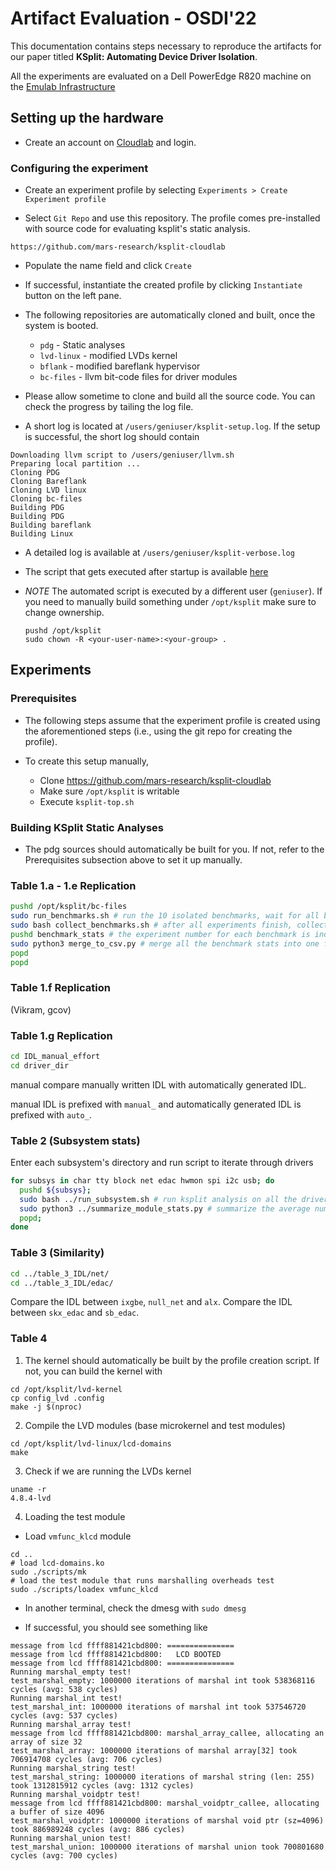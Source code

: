 # Artifact Evaluation - OSDI'22

This documentation contains steps necessary to reproduce the artifacts for our
paper titled **KSplit: Automating Device Driver Isolation**.

All the experiments are evaluated on a Dell PowerEdge R820 machine on the
[Emulab Infrastructure](https://www.emulab.net/apt/show-hardware.php?type=d820)


## Setting up the hardware

* Create an account on [Cloudlab](https://www.cloudlab.us/) and login.

### Configuring the experiment

* Create an experiment profile by selecting
  `Experiments > Create Experiment profile`

* Select `Git Repo` and use this repository. The profile comes pre-installed
  with source code for evaluating ksplit's static analysis.
```
https://github.com/mars-research/ksplit-cloudlab
```

* Populate the name field and click `Create`

* If successful, instantiate the created profile by clicking `Instantiate`
  button on the left pane.

* The following repositories are automatically cloned and built, once the
  system is booted.
  - `pdg` - Static analyses
  - `lvd-linux` - modified LVDs kernel
  - `bflank` - modified bareflank hypervisor
  - `bc-files` - llvm bit-code files for driver modules

* Please allow sometime to clone and build all the source code. You can check
  the progress by tailing the log file.

* A short log is located at `/users/geniuser/ksplit-setup.log`. If the setup is
  successful, the short log should contain
```
Downloading llvm script to /users/geniuser/llvm.sh
Preparing local partition ...
Cloning PDG
Cloning Bareflank
Cloning LVD linux
Cloning bc-files
Building PDG
Building PDG
Building bareflank
Building Linux
```

* A detailed log is available at `/users/geniuser/ksplit-verbose.log`

* The script that gets executed after startup is available
  [here](https://github.com/mars-research/ksplit-cloudlab/blob/ksplit-test/ksplit-top.sh)

* *NOTE* The automated script is executed by a different user (`geniuser`). If
  you need to manually build something under `/opt/ksplit` make sure to change
  ownership.
  ```
  pushd /opt/ksplit
  sudo chown -R <your-user-name>:<your-group> .
  ```

## Experiments

### Prerequisites
* The following steps assume that the experiment profile is created using the
  aforementioned steps (i.e., using the git repo for creating the profile).

* To create this setup manually,
  - Clone https://github.com/mars-research/ksplit-cloudlab
  - Make sure `/opt/ksplit` is writable
  - Execute `ksplit-top.sh`

### Building KSplit Static Analyses
* The pdg sources should automatically be built for you. If not, refer to the
  Prerequisites subsection above to set it up manually.

### Table 1.a - 1.e Replication

 ```bash
 pushd /opt/ksplit/bc-files
 sudo run_benchmarks.sh # run the 10 isolated benchmarks, wait for all benchmarks to terminate
 sudo bash collect_benchmarks.sh # after all experiments finish, collect the stats
 pushd benchmark_stats # the experiment number for each benchmark is included in the corresponding file name (dummy is null_net).
 sudo python3 merge_to_csv.py # merge all the benchmark stats into one file "merged_stats.csv"
 popd
 popd
 ```

### Table 1.f Replication
 (Vikram, gcov)

### Table 1.g Replication
 ```bash
 cd IDL_manual_effort
 cd driver_dir
 ```
manual compare manually written IDL with automatically generated IDL.

manual IDL is prefixed with `manual_` and automatically generated IDL is prefixed with `auto_`.
 
### Table 2 (Subsystem stats)

Enter each subsystem's directory and run script to iterate through drivers

```bash
for subsys in char tty block net edac hwmon spi i2c usb; do
  pushd ${subsys};
  sudo bash ../run_subsystem.sh # run ksplit analysis on all the drivers in the subsystem
  sudo python3 ../summarize_module_stats.py # summarize the average number for all the drivers in the subsystem into file stats_summary
  popd;
done
```

### Table 3 (Similarity)
```bash
cd ../table_3_IDL/net/
cd ../table_3_IDL/edac/
```
Compare the IDL between `ixgbe`, `null_net` and `alx`.
Compare the IDL between `skx_edac` and `sb_edac`.

### Table 4
1. The kernel should automatically be built by the profile creation script. If
  not, you can build the kernel with
```
cd /opt/ksplit/lvd-kernel
cp config_lvd .config
make -j $(nproc)
```

2. Compile the LVD modules (base microkernel and test modules)
```
cd /opt/ksplit/lvd-linux/lcd-domains
make
```

3. Check if we are running the LVDs kernel
```
uname -r
4.8.4-lvd
```

4. Loading the test module

* Load `vmfunc_klcd` module
```
cd ..
# load lcd-domains.ko
sudo ./scripts/mk
# load the test module that runs marshalling overheads test
sudo ./scripts/loadex vmfunc_klcd
```

* In another terminal, check the dmesg with `sudo dmesg`

* If successful, you should see something  like
```
message from lcd ffff881421cbd800: ===============
message from lcd ffff881421cbd800:   LCD BOOTED
message from lcd ffff881421cbd800: ===============
Running marshal_empty test!
test_marshal_empty: 1000000 iterations of marshal int took 538368116 cycles (avg: 538 cycles)
Running marshal_int test!
test_marshal_int: 1000000 iterations of marshal int took 537546720 cycles (avg: 537 cycles)
Running marshal_array test!
message from lcd ffff881421cbd800: marshal_array_callee, allocating an array of size 32
test_marshal_array: 1000000 iterations of marshal array[32] took 706914708 cycles (avg: 706 cycles)
Running marshal_string test!
test_marshal_string: 1000000 iterations of marshal string (len: 255) took 1312815912 cycles (avg: 1312 cycles)
Running marshal_voidptr test!
message from lcd ffff881421cbd800: marshal_voidptr_callee, allocating a buffer of size 4096
test_marshal_voidptr: 1000000 iterations of marshal void ptr (sz=4096) took 886989248 cycles (avg: 886 cycles)
Running marshal_union test!
test_marshal_union: 1000000 iterations of marshal union took 700801680 cycles (avg: 700 cycles)
```
